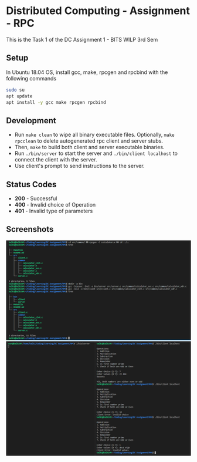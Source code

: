 # Distributed Computing - Assignment - RPC
This is the Task 1 of the DC Assignment 1 - BITS WILP 3rd Sem

## Setup
In Ubuntu 18.04 OS, install gcc, make, rpcgen and rpcbind with the following commands
```bash
sudo su
apt update
apt install -y gcc make rpcgen rpcbind
```

## Development
* Run `make clean` to wipe all binary executable files. Optionally, `make rpcclean` to delete autogenerated rpc client and server stubs.
* Then, `make` to build both client and server executable binaries.
* Run `./bin/server` to start the server and `./bin/client localhost` to connect the client with the server.
* Use client's prompt to send instructions to the server.

## Status Codes
* **200** - Successful
* **400** - Invalid choice of Operation
* **401** - Invalid type of parameters

## Screenshots
![Building](screenshot/Building.png)
![Executing](screenshot/Executing.png)
